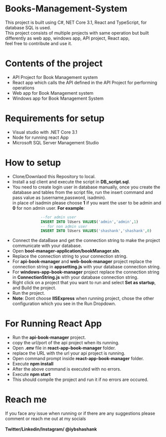 # Books-Management-System

This project is built using C#, NET Core 3.1, React and TypeScript, for database SQL is used.<br />
This project consists of multiple projects with same operation but built differently as web app, windows app, API project, React app, <br />
feel free to contribute and use it.
# Contents of the project
- API Project for Book Management system
- React app which calls the API defined in the API Project for performing operations
- Web app for Book Management system
- Windows app for Book Management System
# Requirements for setup
- Visual studio with .NET Core 3.1 
- Node for running react App 
- Microsoft SQL Server Management Studio 
# How to setup
- Clone/Downlaod this Repository to local.
- Install a sql client and execute the script in **DB_script.sql**.
- You need to create login user in database manually, once you create the database and tables from the script file, run the insert command and pass value as (username,password, isadmin).<br />
in place of isadmin please choose **1** if you want the user to be admin and **0** for non admin user.
**For example**:<br >
``` sql
                --for admin user
                INSERT INTO lUsers VALUES('admin','admin',1)
                -- for non admin user
                INSERT INTO lUsers VALUES('shashank','shashank',0)
```
- Connect the dataBase and get the connection string to make the project communicate with your database.
- Open **bool-manager-application/bookManager.sln**.
- Replace the connection string to your connection string.
- For **api-book-manager** and **web-book-manager** project replace the connection string in **appsetting.js** with your database connection string.
- For **windows-app-book-manager** project replace the connection string in **ConnectionString.js** with your database connection string.
- Right click on a project that you want to run and select **Set as startup**, and Build the project.
- Run the project.
- **Note**: Dont choose **IISExpress** when running project, chose the other configuration which you see in the Run Dropdown.
# For Running React App
- Run the **api-book-manager** project.
- copy the url/port of the api project when its running.
- Open **.env** file in **react-app-book-manager** folder.
- replace the URL with the url your api project is running.
- Open command prompt inside **react-app-book-manager** folder.
- Execute **npm install**
- After the above command is executed with no errors.
- Execute **npm start**
- This should compile the  project and run it if no errors are occured.
# Reach me
If you face any issue when running or if there are any suggestions please comment or reach me out at my socials <br />
<br />
                **Twitter/Linkedin/Instagram/ @iybshashank**